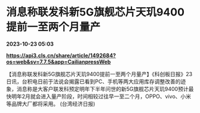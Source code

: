 # 消息称联发科新5G旗舰芯片天玑9400提前一至两个月量产

**2023-10-23 05:03**

**https://api3.cls.cn/share/article/1492684?os=web&sv=7.7.5&app=CailianpressWeb**

【消息称联发科新5G旗舰芯片天玑9400提前一至两个月量产】《科创板日报》23日讯，台积电日前于法说会揭露已看到PC、手机等两大应用库存调整改善的迹象，消息称是大客户联发科预定明年下半年问世的新5G旗舰芯片天玑9400预计最快明年2月就会进入量产阶段，时间相较过往早一至二个月，OPPO、vivo、小米等品牌大厂都将采用。 (台湾经济日报)